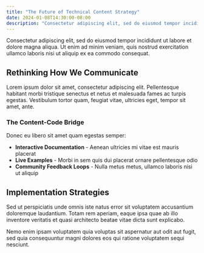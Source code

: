 ```yaml
---
title: "The Future of Technical Content Strategy"
date: 2024-01-08T14:30:00-08:00
description: "Consectetur adipiscing elit, sed do eiusmod tempor incididunt ut labore et dolore magna aliqua."
---
```


Consectetur adipiscing elit, sed do eiusmod tempor incididunt ut labore et dolore magna aliqua. Ut enim ad minim veniam, quis nostrud exercitation ullamco laboris nisi ut aliquip ex ea commodo consequat.

## Rethinking How We Communicate

Lorem ipsum dolor sit amet, consectetur adipiscing elit. Pellentesque habitant morbi tristique senectus et netus et malesuada fames ac turpis egestas. Vestibulum tortor quam, feugiat vitae, ultricies eget, tempor sit amet, ante.

### The Content-Code Bridge

Donec eu libero sit amet quam egestas semper:

- **Interactive Documentation** - Aenean ultricies mi vitae est mauris placerat
- **Live Examples** - Morbi in sem quis dui placerat ornare pellentesque odio
- **Community Feedback Loops** - Nulla metus metus, ullamco laboris nisi ut aliquip

## Implementation Strategies

Sed ut perspiciatis unde omnis iste natus error sit voluptatem accusantium doloremque laudantium. Totam rem aperiam, eaque ipsa quae ab illo inventore veritatis et quasi architecto beatae vitae dicta sunt explicabo.

Nemo enim ipsam voluptatem quia voluptas sit aspernatur aut odit aut fugit, sed quia consequuntur magni dolores eos qui ratione voluptatem sequi nesciunt.
